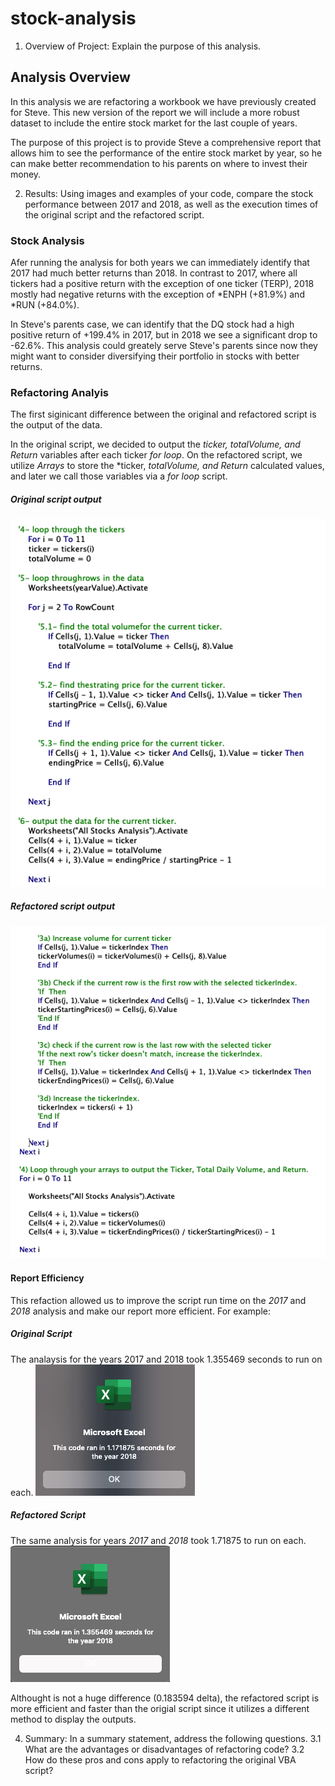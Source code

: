 # stock-analysis

1. Overview of Project: Explain the purpose of this analysis.
## Analysis Overview
In this analysis we are refactoring a workbook we have previously created for Steve. This new version of the report we will include a more robust dataset to include the entire stock market for the last couple of years. 

The purpose of this project is to provide Steve a comprehensive report that allows him to see the performance of the entire                     stock market by year, so he can make better recommendation to his parents on where to invest their money. 

2. Results: Using images and examples of your code, compare the stock performance between 2017 and 2018, as well as the execution times of the original script and the refactored script.

### Stock Analysis
Afer running the analysis for both years we can immediately identify that 2017 had much better returns than 2018. In contrast to 2017, where all tickers had a positive return with the exception of one ticker (TERP), 2018 mostly had negative returns with the exception of *ENPH (+81.9%) and *RUN (+84.0%). 

In Steve's parents case, we can identify that the DQ stock had a high positive return of +199.4% in 2017, but in 2018 we see a significant drop to -62.6%. This analysis could greately serve Steve's parents since now they might want to consider diversifying their portfolio in stocks with better returns. 

### Refactoring Analyis
The first siginicant difference between the original and refactored script is the output of the data. 

In the original script, we decided to output the *ticker, totalVolume, and Return* variables after each ticker *for loop*. On the refactored script, we utilize *Arrays* to store the *ticker, *totalVolume, and Return* calculated values, and later we call those variables via a *for loop* script.  

##### Original script output
![image](https://github.com/ejyongc/stock-analysis/blob/main/Output%20-%20Original%20Script.png)

##### Refactored script output
![image](https://github.com/ejyongc/stock-analysis/blob/main/Output%20-%20Refactored%20Script.png)


#### Report Efficiency
This refaction allowed us to improve the script run time on the *2017* and *2018* analysis and make our report more efficient. For example: 

##### Original Script 
The analaysis for the years 2017 and 2018 took 1.355469  seconds to run on each.
![image](https://github.com/ejyongc/stock-analysis/blob/main/2018%20Stock%20Analysis%20-%20Original%20Script.png)

##### Refactored Script
The same analysis for years *2017* and *2018* took 1.71875 to run on each. 
![image](https://github.com/ejyongc/stock-analysis/blob/main/2018%20Stock%20Analysis%20-%20Refactored%20Script.png)
    
Althought is not a huge difference (0.183594 delta), the refactored script is more efficient and faster than the origial script since it utilizes a different method to display the outputs.

4. Summary: In a summary statement, address the following questions.
        3.1 What are the advantages or disadvantages of refactoring code?
        3.2 How do these pros and cons apply to refactoring the original VBA script?
